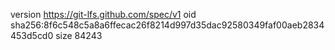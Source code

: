 version https://git-lfs.github.com/spec/v1
oid sha256:8f6c548c5a8a6ffecac26f8214d997d35dac92580349faf00aeb2834453d5cd0
size 84243
